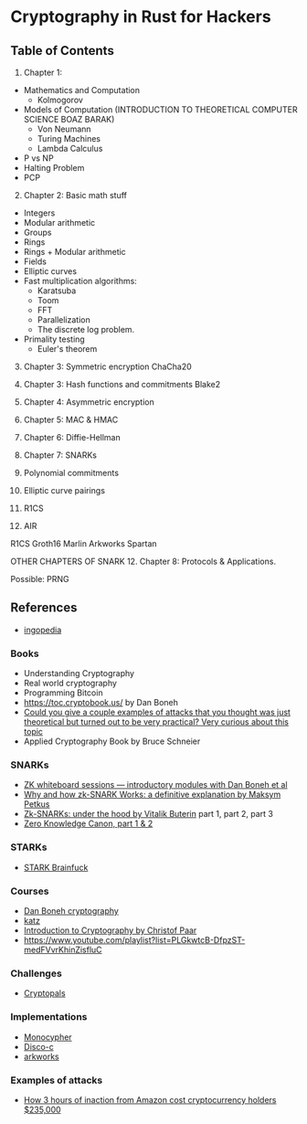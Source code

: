 # Cryptography in Rust for Hackers

## Table of Contents

1. Chapter 1: 
- Mathematics and Computation 
    - Kolmogorov
- Models of Computation (INTRODUCTION TO THEORETICAL COMPUTER SCIENCE BOAZ BARAK)
    - Von Neumann
    - Turing Machines
    - Lambda Calculus
- P vs NP
- Halting Problem
- PCP

2. Chapter 2: Basic math stuff
- Integers
- Modular arithmetic
- Groups
- Rings
- Rings + Modular arithmetic
- Fields
- Elliptic curves
- Fast multiplication algorithms:
    - Karatsuba
    - Toom
    - FFT
    - Parallelization
    - The discrete log problem.
- Primality testing
    - Euler's theorem
 
3. Chapter 3: Symmetric encryption ChaCha20

4. Chapter 3: Hash functions and commitments Blake2

5. Chapter 4: Asymmetric encryption 

6. Chapter 5: MAC & HMAC

7. Chapter 6: Diffie-Hellman

8. Chapter 7: SNARKs

9. Polynomial commitments

10. Elliptic curve pairings

11. R1CS

12. AIR

R1CS
Groth16
Marlin
Arkworks
Spartan

OTHER CHAPTERS OF SNARK
12. Chapter 8: Protocols & Applications.

Possible: PRNG

## References
- [ingopedia](https://github.com/ingonyama-zk/ingopedia)

### Books
- Understanding Cryptography
- Real world cryptography
- Programming Bitcoin
- <https://toc.cryptobook.us/> by Dan Boneh
- [Could you give a couple examples of attacks that you thought was just theoretical but turned out to be very practical? Very curious about this topic](https://news.ycombinator.com/item?id=23384227)
- Applied Cryptography Book by Bruce Schneier

### SNARKs
- [ZK whiteboard sessions — introductory modules with Dan Boneh et al](https://zkhack.dev/whiteboard/)
- [Why and how zk-SNARK Works: a definitive explanation by Maksym Petkus](https://arxiv.org/pdf/1906.07221.pdf)
- [Zk-SNARKs: under the hood by Vitalik Buterin](https://medium.com/@VitalikButerin/zk-snarks-under-the-hood-b33151a013f6) part 1, part 2, part 3
- [Zero Knowledge Canon, part 1 & 2](https://a16zcrypto.com/zero-knowledge-canon/)

### STARKs
- [STARK Brainfuck](https://aszepieniec.github.io/stark-brainfuck/)

### Courses
- [Dan Boneh cryptography](https://www.coursera.org/learn/cryptography)
- [katz](https://www.coursera.org/learn/crypto)
- [Introduction to Cryptography by Christof Paar](https://www.youtube.com/channel/UC1usFRN4LCMcfIV7UjHNuQg/videos?view=0&sort=da)
- <https://www.youtube.com/playlist?list=PLGkwtcB-DfpzST-medFVvrKhinZisfluC>

### Challenges
- [Cryptopals](https://cryptopals.com/)

### Implementations
- [Monocypher](https://monocypher.org/)
- [Disco-c](https://github.com/mimoo/disco-c)
- [arkworks](https://github.com/arkworks-rs)

### Examples of attacks
- [How 3 hours of inaction from Amazon cost cryptocurrency holders $235,000](https://arstechnica.com/information-technology/2022/09/how-3-hours-of-inaction-from-amazon-cost-cryptocurrency-holders-235000/)

